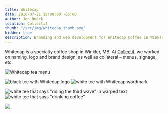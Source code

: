 ```yaml
---
title: Whitecap
date: 2016-07-31 19:00:00 -05:00
author: Jon Dueck
location: Collectif
thumb: "/src/img/whitecap_thumb.svg"
hidden: true
description: Branding and web development for Whitecap Coffee in Winkler, Manitoba.
---
```


Whitecap is a specialty coffee shop in Winkler, MB. At [Collectif](https://collectif.co), we worked on naming, logo and brand design, as well as collateral – menus, signage, etc.

![Whitecap tea menu](/src/img/whitecap_tea.jpg)

![black tee with Whitecap logo](/src/img/whitecap_shirt_logo.jpg#half)
![white tee with Whitecap wordmark](/src/img/whitecap_shirt_wordmark.jpg)

![white tee that says "riding the third wave" in warped text](/src/img/whitecap_shirt_riding.jpg#half)
![white tee that says "drinking coffee"](/src/img/whitecap_shirt_drinking-coffee.jpg#half)

![](/src/img/whitecap_window.jpg#half)
